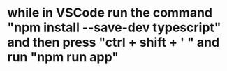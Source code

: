 # while in VSCode run the command "npm install --save-dev typescript" and then press "ctrl + shift + ' " and run "npm run app"
